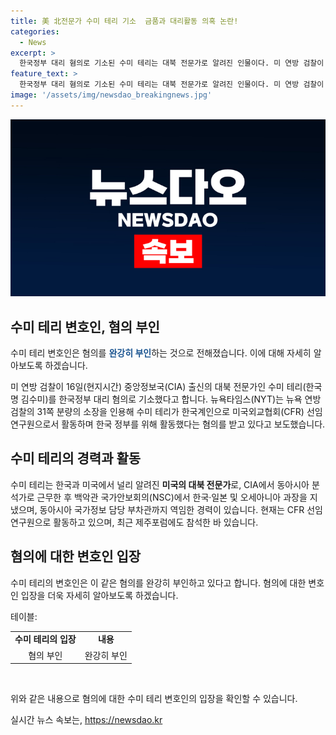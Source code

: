 ```yaml
---
title: 美 北전문가 수미 테리 기소  금품과 대리활동 의혹 논란!
categories:
  - News
excerpt: >
  한국정부 대리 혐의로 기소된 수미 테리는 대북 전문가로 알려진 인물이다. 미 연방 검찰이 CIA 출신인 그녀가 고가의 명품가방, 저녁식사 등을 대가로 한국 정부를 위해 활동했다는 혐의를 받고 있으며, 그녀는 이를 강력히 부인하고 있다. 수미 테리는 CIA에서 근무하며 한국 및 동아시아 분야에서 다양한 역할을 맡아왔고, 최근에는 CFR의 선임연구원으로 활동하며 한국과의 교류가 활발한 모습이었다.
feature_text: >
  한국정부 대리 혐의로 기소된 수미 테리는 대북 전문가로 알려진 인물이다. 미 연방 검찰이 CIA 출신인 그녀가 고가의 명품가방, 저녁식사 등을 대가로 한국 정부를 위해 활동했다는 혐의를 받고 있으며, 그녀는 이를 강력히 부인하고 있다. 수미 테리는 CIA에서 근무하며 한국 및 동아시아 분야에서 다양한 역할을 맡아왔고, 최근에는 CFR의 선임연구원으로 활동하며 한국과의 교류가 활발한 모습이었다.
image: '/assets/img/newsdao_breakingnews.jpg'
---
```


<p><img src="/assets/img/newsdao_breakingnews.jpg" alt="ontimetimes 속보" /></p>

<h2 data-ke-size="size26">수미 테리 변호인, 혐의 부인</h2>

<p>수미 테리 변호인은 혐의를 <b><span style="color: #1a5490;">완강히 부인</span></b>하는 것으로 전해졌습니다. 이에 대해 자세히 알아보도록 하겠습니다.</p>

<p data-ke-size="size16">미 연방 검찰이 16일(현지시간) 중앙정보국(CIA) 출신의 대북 전문가인 수미 테리(한국명 김수미)를 한국정부 대리 혐의로 기소했다고 합니다. 뉴욕타임스(NYT)는 뉴욕 연방 검찰의 31쪽 분량의 소장을 인용해 수미 테리가 한국계인으로 미국외교협회(CFR) 선임연구원으로서 활동하며 한국 정부를 위해 활동했다는 혐의를 받고 있다고 보도했습니다.</p>

<h2 data-ke-size="size26">수미 테리의 경력과 활동</h2>

<p>수미 테리는 한국과 미국에서 널리 알려진 <b>미국의 대북 전문가</b>로, CIA에서 동아시아 분석가로 근무한 후 백악관 국가안보회의(NSC)에서 한국·일본 및 오세아니아 과장을 지냈으며, 동아시아 국가정보 담당 부차관까지 역임한 경력이 있습니다. 현재는 CFR 선임연구원으로 활동하고 있으며, 최근 제주포럼에도 참석한 바 있습니다.</p>

<h2 data-ke-size="size26">혐의에 대한 변호인 입장</h2>

<p>수미 테리의 변호인은 이 같은 혐의를 완강히 부인하고 있다고 합니다. 혐의에 대한 변호인 입장을 더욱 자세히 알아보도록 하겠습니다.</p>

<p>테이블:</p>

<table>
  <tr>
    <td style="text-align: center; height: 17px;"><b>수미 테리의 입장</b></td>
    <td style="text-align: center; height: 17px;"><b>내용</b></td>
  </tr>
  <tr>
    <td style="text-align: center;">혐의 부인</td>
    <td style="text-align: center;">완강히 부인</td>
  </tr>
</table>

<p data-ke-size="size16">&nbsp;</p>

<p>위와 같은 내용으로 혐의에 대한 수미 테리 변호인의 입장을 확인할 수 있습니다.</p>
실시간 뉴스 속보는, <a href="https://newsdao.kr" rel="dofollow">https://newsdao.kr</a>


